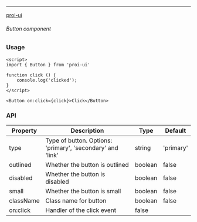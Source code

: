 ---

[proi-ui](https://github.com/specialdoom/proi-ui)

###### Button component

### Usage

```sveltehtml
<script>
import { Button } from 'proi-ui'

function click () {
    console.log('clicked');
}
</script>

<Button on:click={click}>Click</Button>
```

### API

| Property  | Description                                                | Type    | Default   |
| --------- | ---------------------------------------------------------- | ------- | --------- |
| type      | Type of button. Options: 'primary', 'secondary' and 'link' | string  | 'primary' |
| outlined  | Whether the button is outlined                             | boolean | false     |
| disabled  | Whether the button is disabled                             | boolean | false     |
| small     | Whether the button is small                                | boolean | false     |
| className | Class name for button                                      | boolean | false     |
| on:click  | Handler of the click event                                 | false   |           |
